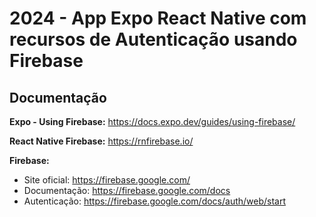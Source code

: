 # 2024 - App Expo React Native com recursos de Autenticação usando Firebase

## Documentação

**Expo - Using Firebase:** https://docs.expo.dev/guides/using-firebase/

**React Native Firebase:** https://rnfirebase.io/

**Firebase:**

-   Site oficial: https://firebase.google.com/
-   Documentação: https://firebase.google.com/docs
-   Autenticação: https://firebase.google.com/docs/auth/web/start
